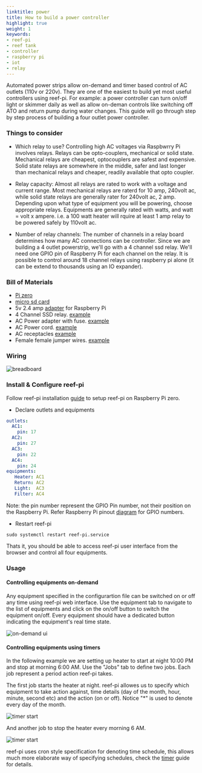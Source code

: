 ```yaml
---
linktitle: power
title: How to build a power controller
highlight: true
weight: 1
keywords:
- reef-pi
- reef tank
- controller
- raspberry pi
- iot
- relay
---
```


Automated power strips allow on-demand and timer based control of AC outlets (110v or 220v). They are one of the easiest to build yet most useful controllers using reef-pi. For example: a power controller can turn on/off light or skimmer daily as well as allow on-deman controls like switching off ATO and return pump during water changes. This guide will go through step by step process of building a four outlet power controller.

### Things to consider

- Which relay to use? Controlling high AC voltages via Raspbwrry Pi involves relays. Relays can be opto-couplers, mechanical or solid state. Mechanical relays are cheapest, optocouplers are safest and expensive. Solid state relays are somewhere in the middle, safer and last longer than mechanical relays and cheaper, readily available that opto coupler.

- Relay capacity: Almost all relays are rated to work with a voltage and current range. Most mechanical relays are raterd for 10 amp, 240volt ac, while solid state relays are generally rater for 240volt ac, 2 amp. Depending upon what type of equipment you will be powering, choose appropriate relays. Equipments are generally rated with watts, and watt = volt x ampere. i.e. a 100 watt heater will rquire at least 1 amp relay to be powered safely by 110volt ac.

- Number of relay channels: The number of channels in a relay board determines how many AC connections can be controller. Since we are building a 4 outlet powerstrip, we'll go with a 4 channel ssd relay. We'll need one GPIO pin of Raspberry Pi for each channel on the relay. It is possible to control around 18 channel relays using raspberry pi alone (it can be extend to thousands using an IO expander).


### Bill of Materials

- [Pi zero](https://www.adafruit.com/product/3400)
- [micro sd card](https://www.adafruit.com/product/2693)
- 5v 2.4 amp [adapter](https://www.adafruit.com/product/1995) for Raspberry Pi
- 4 Channel SSD relay. [example](https://www.amazon.com/gp/product/B00ZZVQR5Q/)
- AC Power adapter with fuse. [example](https://www.amazon.com/gp/product/B00ME5YAPK)
- AC Power cord. [example](https://www.amazon.com/gp/product/B00005113L/)
- AC receptacles [example](https://www.amazon.com/gp/product/B002DQT5UK/)
- Female female jumper wires. [example](https://www.amazon.com/gp/product/B00DJY4RS0)

### Wiring

![breadboard](/img/power_strip/breadboard.png)


### Install & Configure reef-pi

Follow reef-pi installation [guide](http://reef-pi.com/general-guides/install) to setup reef-pi on Raspberry Pi zero.

- Declare outlets and equipments

```yaml
outlets:
  AC1:
    pin: 17
  AC2:
    pin: 27
  AC3:
    pin: 22
  AC4:
    pin: 24
equipments:
   Heater: AC1
   Return: AC2
   Light:  AC3
   Filter: AC4
```

Note: the pin number represent the GPIO Pin number, not their position on the Raspberry Pi. Refer Raspberry Pi pinout [diagram](http://www.jameco.com/Jameco/workshop/circuitnotes/raspberry_pi_circuit_note_fig2.jpg) for GPIO numbers.


- Restart reef-pi

```
sudo systemctl restart reef-pi.service
```
Thats it, you should be able to access reef-pi user interface from the browser and control all four equipments.

### Usage

#### Controlling equipments on-demand

Any equipment specified in the configurartion file can be switched on or off any time using reef-pi web interface. Use the equipment tab to navigate to the list of equipments and click on the on/off button to switch the equipment on/off. Every equipment should have a dedicated button indicating the equipment's real time state.

![on-demand ui](/img/power_strip/on-demand.png)

#### Controlling equipments using timers

In the following example we are setting up heater to start at night 10:00 PM and stop at morning 6:00 AM. Use the "Jobs" tab to define two jobs. Each job represent a period action reef-pi takes. 

The first job starts the heater at night. reef-pi allowes us to specify which equipment to take action against, time details (day of the month, hour, minute, second etc) and the action (on or off). Notice "\*" is used to denote every day of the month.

![timer start](/img/power_strip/timer_start.png)

And another job to stop the heater every morning 6 AM.

![timer start](/img/power_strip/timer_stop.png)

reef-pi uses cron style specification for denoting time schedule, this allows much more elaborate way of specifying schedules, check the [timer](http://reef-pi.com/build-guides/timer) guide for details.
